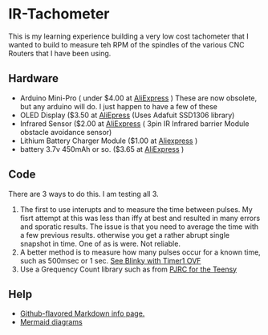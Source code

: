 # IR-Tachometer
This is my learning experience building a very low cost tachometer that I wanted to build to measure teh RPM of the spindles of the various CNC Routers that I have been using. 
## Hardware 
- Arduino Mini-Pro ( under $4.00 at [AliExpress](https://www.aliexpress.com/item/32821902128.html) )
These are now obsolete, but any arduino will do.  I just happen to have a few of these
- OLED Display ($3.50 at [AliEpress](https://www.aliexpress.com/item/32920071528.html) (Uses Adafuit SSD1306 library) 
- Infrared Sensor ($2.00 at [AliExpress](https://www.aliexpress.com/item/32952079917.html) ( 3pin IR Infrared barrier Module obstacle avoidance sensor) 
- Lithium Battery Charger Module ($1.00 at [Aliexpress](https://www.aliexpress.com/item/32986135934.html) )
- battery 3.7v 450mAh or so. ($3.65 at [AliExpress](https://www.aliexpress.com/item/4000908332181.html) )
## Code
There are 3 ways to do this.  I am testing all 3.

1. The first to use interupts and to measure the time between pulses.  My fisrt attempt at this was less than iffy at best and resulted in many errors and sporatic results.  The issue is that you need to average the time with a few previous results.  otherwise you get a rather abrupt single snapshot in time.  One of as is were.  Not reliable.
2. A better method is to measure how many pulses occur for a known time, such as 500msec or 1 sec. [See Blinky with Timer1 OVF](https://blog.podkalicki.com/arduino-blinky-with-timer1-ovf/)
3. Use a Grequency Count library such as from [PJRC for the Teensy](https://www.pjrc.com/teensy/td_libs_FreqCount.html)


## Help
 - [Github-flavored Markdown info page.](http://github.github.com/github-flavored-markdown/)
 - [Mermaid diagrams](https://mermaid-js.github.io/mermaid/#/)
